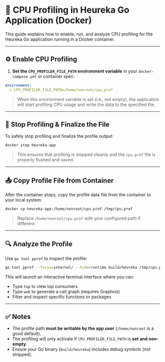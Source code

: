 # 📘 CPU Profiling in Heureka Go Application (Docker)

This guide explains how to enable, run, and analyze CPU profiling for the Heureka Go application running in a Docker container.

---

## ⚙️ Enable CPU Profiling

1. **Set the `CPU_PROFILER_FILE_PATH` environment variable** in your `docker-compose.yml` or container spec:

```yaml
environment:
  - CPU_PROFILER_FILE_PATH=/home/nonroot/cpu.prof
```

> When this environment variable is set (i.e., not empty), the application will start profiling CPU usage and write the data to the specified file.

---

## 🛑 Stop Profiling & Finalize the File

To safely stop profiling and finalize the profile output:

```bash
docker stop heureka-app
```

> This ensures that profiling is stopped cleanly and the `cpu.prof` file is properly flushed and saved.

---

## 📤 Copy Profile File from Container

After the container stops, copy the profile data file from the container to your local system:

```bash
docker cp heureka-app:/home/nonroot/cpu.prof /tmp/cpu.prof
```

> Replace `/home/nonroot/cpu.prof` with your configured path if different.

---

## 🔍 Analyze the Profile

Use `go tool pprof` to inspect the profile:

```bash
go tool pprof --focus=internal/ --hide=runtime build/heureka /tmp/cpu.prof
```

This will launch an interactive terminal interface where you can:

- Type `top` to view top consumers
- Type `web` to generate a call graph (requires Graphviz)
- Filter and inspect specific functions or packages

---

## ✅ Notes

- The profile path **must be writable by the app user** (`/home/nonroot` is a good default).
- The profiling will only activate if `CPU_PROFILER_FILE_PATH` is **set and non-empty**.
- Ensure your Go binary (`build/heureka`) includes debug symbols (not stripped).
